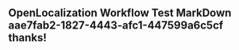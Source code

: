 <properties
ms.topic="hero-topic"
ms.test1="hero-topic"
ms.test2="test"/>


## OpenLocalization Workflow Test MarkDown aae7fab2-1827-4443-afc1-447599a6c5cf thanks!



<!--HONumber=Jul16_HO3-->


